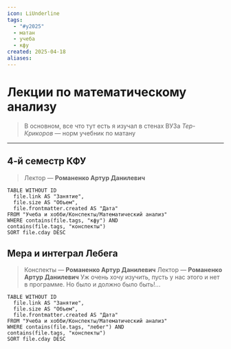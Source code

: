 ```yaml
---
icon: LiUnderline
tags:
  - "#y2025"
  - матан
  - учеба
  - кфу
created: 2025-04-18
aliases: 
---
```

# Лекции по математическому анализу
> В основном, все что тут есть я изучал в стенах ВУЗа
> *Тер-Крикоров* — норм учебник по матану 

---

## 4-й семестр КФУ
> Лектор — **Романенко Артур Данилевич**

```dataview
TABLE WITHOUT ID
  file.link AS "Занятие",
  file.size AS "Объем",
  file.frontmatter.created AS "Дата"
FROM "Учеба и хобби/Конспекты/Математический анализ"
WHERE contains(file.tags, "кфу") AND
contains(file.tags, "конспекты")
SORT file.cday DESC
```

## Мера и интеграл Лебега
> Конспекты — **Романенко Артур Данилевич**
> Лектор — **Романенко Артур Данилевич**
> Уж очень хочу изучить, пусть у нас этого и нет в программе. Но было и должно было быть!...

```dataview
TABLE WITHOUT ID
  file.link AS "Занятие",
  file.size AS "Объем",
  file.frontmatter.created AS "Дата"
FROM "Учеба и хобби/Конспекты/Математический анализ"
WHERE contains(file.tags, "лебег") AND
contains(file.tags, "конспекты")
SORT file.cday DESC
```